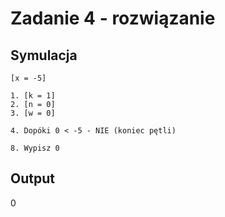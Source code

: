 # Zadanie 4 - rozwiązanie

## Symulacja

```
[x = -5]

1. [k = 1]
2. [n = 0]
3. [w = 0]

4. Dopóki 0 < -5 - NIE (koniec pętli)

8. Wypisz 0
```

## Output

$0$ 
